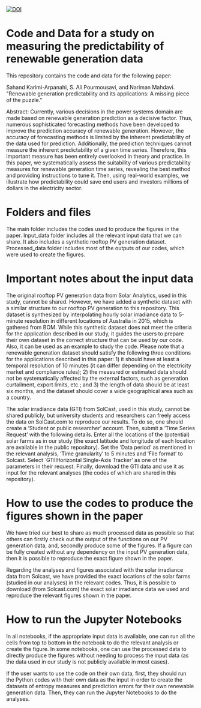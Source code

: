 [![DOI](https://zenodo.org/badge/DOI/10.5281/zenodo.7538884.svg)](https://doi.org/10.5281/zenodo.7538884)
# Code and Data for a study on measuring the predictability of renewable generation data
This repository contains the code and data for the following paper:

Sahand Karimi-Arpanahi, S. Ali Pourmousavi, and Nariman Mahdavi. "Renewable generation predictability and its applications: A missing piece of the puzzle."

Abstract: Currently, various decisions in the power systems domain are made based on renewable generation prediction as a decisive factor. Thus, numerous sophisticated forecasting methods have been developed to improve the prediction accuracy of renewable generation. However, the accuracy of forecasting methods is limited by the inherent predictability of the data used for prediction. Additionally, the prediction techniques cannot measure the inherent predictability of a given time series. Therefore, this important measure has been entirely overlooked in theory and practice. In this paper, we systematically assess the suitability of various predictability measures for renewable generation time series, revealing the best method and providing instructions to tune it. Then, using real-world examples, we illustrate how predictability could save end users and investors millions of dollars in the electricity sector.

# Folders and files
The main folder includes the codes used to produce the figures in the paper.
Input_data folder includes all the relevant input data that we can share. It also includes a synthetic rooftop PV generation dataset.
Processed_data folder includes most of the outputs of our codes, which were used to create the figures. 


# Important notes about the input data
The original rooftop PV generation data from Solar Analytics, used in this study, cannot be shared. However, we have added a synthetic dataset with a similar structure to our rooftop PV generation to this repository. This dataset is synthesized by interpolating hourly solar irradiance data to 5-minute resolution in different locations of Australia in 2015, which is gathered from BOM. While this synthetic dataset does not meet the criteria for the application described in our study, it guides the users to prepare their own dataset in the correct structure that can be used by our code. Also, it can be used as an example to study the code. Please note that a renewable generation dataset should satisfy the following three conditions for the applications described in this paper: 1) it should have at least a temporal resolution of 10 minutes (it can differ depending on the electricity market and compliance rules); 2) the measured or estimated data should not be systematically affected by the external factors, such as generation curtailment, export limits, etc.; and 3) the length of data should be at least six months, and the dataset should cover a wide geographical area such as a country.

The solar irradiance data (GTI) from SolCast, used in this study, cannot be shared publicly, but university students and researchers can freely access the data on SolCast.com to reproduce our results. To do so, one should create a ‘Student or public researcher’ account. Then, submit a ‘Time Series Request’ with the following details. Enter all the locations of the (potential) solar farms as in our study (the exact latitude and longitude of each location are available in the public repository). Set the ‘Data period’ as mentioned in the relevant analysis, ‘Time granularity’ to 5 minutes and ‘File format’ to Solcast. Select `GTI Horizontal Single-Axis Tracker’ as one of the parameters in their request. Finally, download the GTI data and use it as input for the relevant analyses (the codes of which are shared in this repository).


# How to use the codes to produce the figures shown in the paper
We have tried our best to share as much processed data as possible so that others can firstly check out the output of the functions on our PV generation data, and, secondly produce some of the figures. If a figure can be fully created without any dependency on the input PV generation data, then it is possible to reproduce the exact figure shown in the paper. 

Regarding the analyses and figures associated with the solar irradiance data from Solcast, we have provided the exact locations of the solar farms (studied in our analyses) in the relevant codes. Thus, it is possible to download (from Solcast.com) the exact solar irradiance data we used and reproduce the relevant figures shown in the paper.


# How to run the Jupyter Notebooks
In all notebooks, if the appropriate input data is available, one can run all the cells from top to bottom in the notebook to do the relevant analysis or create the figure. In some notebooks, one can use the processed data to directly produce the figures without needing to process the input data (as the data used in our study is not publicly available in most cases).

If the user wants to use the code on their own data, first, they should run the Python codes with their own data as the input in order to create the datasets of entropy measures and prediction errors for their own renewable generation data. Then, they can run the Jupyter Notebooks to do the analyses.
